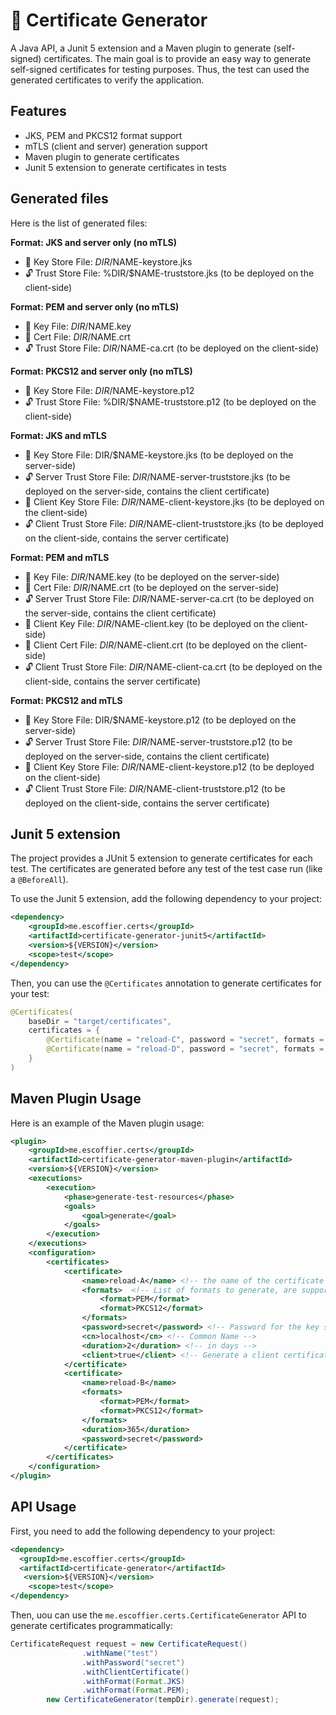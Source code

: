 # 🔐 Certificate Generator

A Java API, a Junit 5 extension and a Maven plugin to generate (self-signed) certificates.
The main goal is to provide an easy way to generate self-signed certificates for testing purposes.
Thus, the test can used the generated certificates to verify the application.

## Features

- JKS, PEM and PKCS12 format support
- mTLS (client and server) generation support
- Maven plugin to generate certificates
- Junit 5 extension to generate certificates in tests

## Generated files

Here is the list of generated files:

**Format: JKS and server only (no mTLS)**

- 🔐  Key Store File: $DIR/$NAME-keystore.jks
- 🔓  Trust Store File: %DIR/$NAME-truststore.jks (to be deployed on the client-side)

**Format: PEM and server only (no mTLS)**

- 🔑  Key File: $DIR/$NAME.key
- 📜  Cert File: $DIR/$NAME.crt
- 🔓  Trust Store File: $DIR/$NAME-ca.crt (to be deployed on the client-side)

**Format: PKCS12 and server only (no mTLS)**

- 🔐  Key Store File: $DIR/$NAME-keystore.p12
- 🔓  Trust Store File: %DIR/$NAME-truststore.p12 (to be deployed on the client-side)

**Format: JKS and mTLS**

- 🔐  Key Store File: DIR/$NAME-keystore.jks (to be deployed on the server-side)
- 🔓  Server Trust Store File: $DIR/$NAME-server-truststore.jks (to be deployed on the server-side, contains the client certificate)
- 🔐  Client Key Store File: $DIR/$NAME-client-keystore.jks (to be deployed on the client-side)
- 🔓  Client Trust Store File: $DIR/$NAME-client-truststore.jks (to be deployed on the client-side, contains the server certificate)

**Format: PEM and mTLS**

- 🔑  Key File: $DIR/$NAME.key (to be deployed on the server-side)
- 📜  Cert File: $DIR/$NAME.crt (to be deployed on the server-side)
- 🔓  Server Trust Store File: $DIR/$NAME-server-ca.crt (to be deployed on the server-side, contains the client certificate)
- 🔑  Client Key File: $DIR/$NAME-client.key (to be deployed on the client-side)
- 📜  Client Cert File: $DIR/$NAME-client.crt (to be deployed on the client-side)
- 🔓  Client Trust Store File: $DIR/$NAME-client-ca.crt (to be deployed on the client-side, contains the server certificate)


**Format: PKCS12 and mTLS**

- 🔐  Key Store File: DIR/$NAME-keystore.p12 (to be deployed on the server-side)
- 🔓  Server Trust Store File: $DIR/$NAME-server-truststore.p12 (to be deployed on the server-side, contains the client certificate)
- 🔐  Client Key Store File: $DIR/$NAME-client-keystore.p12 (to be deployed on the client-side)
- 🔓  Client Trust Store File: $DIR/$NAME-client-truststore.p12 (to be deployed on the client-side, contains the server certificate)

## Junit 5 extension

The project provides a JUnit 5 extension to generate certificates for each test.
The certificates are generated before any test of the test case run (like a `@BeforeAll`).

To use the Junit 5 extension, add the following dependency to your project:

```xml
<dependency>
    <groupId>me.escoffier.certs</groupId>
    <artifactId>certificate-generator-junit5</artifactId>
    <version>${VERSION}</version>
    <scope>test</scope>
</dependency>
```

Then, you can use the `@Certificates` annotation to generate certificates for your test:

```java
@Certificates(
    baseDir = "target/certificates",
    certificates = {
        @Certificate(name = "reload-C", password = "secret", formats = Format.PEM),
        @Certificate(name = "reload-D", password = "secret", formats = Format.PEM),
    }
)
```

## Maven Plugin Usage

Here is an example of the Maven plugin usage:

```xml
<plugin>
    <groupId>me.escoffier.certs</groupId>
    <artifactId>certificate-generator-maven-plugin</artifactId>
    <version>${VERSION}</version>
    <executions>
        <execution>
            <phase>generate-test-resources</phase>
            <goals>
                <goal>generate</goal>
            </goals>
        </execution>
    </executions>
    <configuration>
        <certificates>
            <certificate>
                <name>reload-A</name> <!-- the name of the certificate -->
                <formats>  <!-- List of formats to generate, are supported PEM, JKS and PKCS12 -->
                    <format>PEM</format>
                    <format>PKCS12</format>
                </formats>
                <password>secret</password> <!-- Password for the key store if supported -->
                <cn>localhost</cn> <!-- Common Name -->
                <duration>2</duration> <!-- in days -->
                <client>true</client> <!-- Generate a client certificate -->
            </certificate>
            <certificate>
                <name>reload-B</name>
                <formats>
                    <format>PEM</format>
                    <format>PKCS12</format>
                </formats>
                <duration>365</duration>
                <password>secret</password>
            </certificate>
        </certificates>
    </configuration>
</plugin>
```

## API Usage

First, you need to add the following dependency to your project:

```xml
<dependency>    
  <groupId>me.escoffier.certs</groupId>
  <artifactId>certificate-generator</artifactId>
   <version>${VERSION}</version>
    <scope>test</scope>  
</dependency>
```

Then, uou can use the `me.escoffier.certs.CertificateGenerator` API to generate certificates programmatically:

```java
CertificateRequest request = new CertificateRequest()
                .withName("test")
                .withPassword("secret")
                .withClientCertificate()
                .withFormat(Format.JKS)
                .withFormat(Format.PEM);
        new CertificateGenerator(tempDir).generate(request);
```


